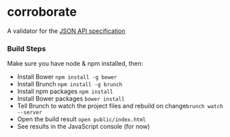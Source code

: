 # corroborate
A validator for the [JSON API specification](http://jsonapi.org/format/)

### Build Steps
Make sure you have node & npm installed, then:

* Install Bower `npm install -g bower`
* Install Brunch `npm install -g brunch`
* Install npm packages `npm install`
* Install Bower packages `bower install`
* Tell Brunch to watch the project files and rebuild on change`brunch watch --server`
* Open the build result `open public/index.html`
* See results in the JavaScript console (for now)